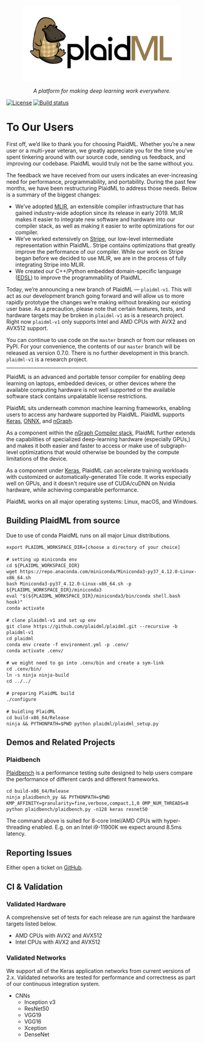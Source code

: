 <div align=center><a href="https://www.intel.ai/plaidml"><img
src="docs/assets/images/plaid-final.png" height="200"></a><br>

*A platform for making deep learning work everywhere.*

</div>

[![License]](https://github.com/plaidml/plaidml/blob/master/LICENSE)
[![Build status](https://badge.buildkite.com/87cb87799399a2e27c6f99b1839a66e9101b6f132b46d36089.svg)](https://buildkite.com/intel/tpp-plaidml)

# To Our Users

First off, we’d like to thank you for choosing PlaidML. Whether you’re a new
user or a multi-year veteran, we greatly appreciate you for the time you’ve
spent tinkering around with our source code, sending us feedback, and improving
our codebase. PlaidML would truly not be the same without you.

The feedback we have received from our users indicates an ever-increasing need
for performance, programmability, and portability.  During the past few months,
we have been restructuring PlaidML to address those needs. Below is a summary of
the biggest changes: 
* We’ve adopted [MLIR], an extensible compiler infrastructure that has gained
  industry-wide adoption since its release in early 2019. MLIR makes it easier
  to integrate new software and hardware into our compiler stack, as well as
  making it easier to write optimizations for our compiler.
* We’ve worked extensively on [Stripe], our low-level intermediate
  representation within PlaidML. Stripe contains optimizations that greatly
  improve the performance of our compiler. While our work on Stripe began before
  we decided to use MLIR, we are in the process of fully integrating Stripe into
  MLIR.
* We created our C++/Python embedded domain-specific language ([EDSL])
  to improve the programmability of PlaidML.

Today, we’re announcing a new branch of PlaidML — `plaidml-v1`. This will act as
our development branch going forward and will allow us to more rapidly prototype
the changes we’re making without breaking our existing user base. As a
precaution, please note that certain features, tests, and hardware targets may
be broken in `plaidml-v1` as is a research project. Right now `plaidml-v1`
only supports Intel and AMD CPUs with AVX2 and AVX512 support.

You can continue to use code on the `master` branch or from our releases on
PyPI. For your convenience, the contents of our `master` branch will be released
as version 0.7.0. There is no further development in this branch. `plaidml-v1` is 
a research project.

-----

PlaidML is an advanced and portable tensor compiler for enabling deep learning
on laptops, embedded devices, or other devices where the available computing
hardware is not well supported or the available software stack contains
unpalatable license restrictions.

PlaidML sits underneath common machine learning frameworks, enabling users to
access any hardware supported by PlaidML. PlaidML supports [Keras], [ONNX], and
[nGraph].

As a component within the [nGraph Compiler stack], PlaidML further extends the
capabilities of specialized deep-learning hardware (especially GPUs,) and makes
it both easier and faster to access or make use of subgraph-level optimizations
that would otherwise be bounded by the compute limitations of the device.

As a component under [Keras], PlaidML can accelerate training workloads with
customized or automatically-generated Tile code. It works especially well on
GPUs, and it doesn't require use of CUDA/cuDNN on Nvidia hardware, while
achieving comparable performance.

PlaidML works on all major operating systems: Linux, macOS, and Windows.


## Building PlaidML from source 

Due to use of conda PlaidML runs on all major Linux distributions.

```
export PLAIDML_WORKSPACE_DIR=[choose a directory of your choice]

# setting up miniconda env
cd ${PLAIDML_WORKSPACE_DIR}
wget https://repo.anaconda.com/miniconda/Miniconda3-py37_4.12.0-Linux-x86_64.sh
bash Miniconda3-py37_4.12.0-Linux-x86_64.sh -p ${PLAIDML_WORKSPACE_DIR}/miniconda3
eval "$(${PLAIDML_WORKSPACE_DIR}/miniconda3/bin/conda shell.bash hook)"
conda activate

# clone plaidml-v1 and set up env
git clone https://github.com/plaidml/plaidml.git --recursive -b plaidml-v1
cd plaidml
conda env create -f environment.yml -p .cenv/
conda activate .cenv/

# we might need to go into .cenv/bin and create a sym-link 
cd .cenv/bin/
ln -s ninja ninja-build
cd ../../

# preparing PlaidML build
./configure

# buidling PlaidML
cd build-x86_64/Release
ninja && PYTHONPATH=$PWD python plaidml/plaidml_setup.py
```

## Demos and Related Projects

### Plaidbench

[Plaidbench] is a performance testing suite designed to help users compare the
performance of different cards and different frameworks.

```
cd build-x86_64/Release
ninja plaidbench_py && PYTHONPATH=$PWD KMP_AFFINITY=granularity=fine,verbose,compact,1,0 OMP_NUM_THREADS=8 python plaidbench/plaidbench.py -n128 keras resnet50
```

The command above is suited for 8-core Intel/AMD CPUs with hyper-threading enabled. E.g. on an Intel i9-11900K we expect around 8.5ms latency. 


## Reporting Issues

Either open a ticket on [GitHub].

## CI & Validation

### Validated Hardware

A comprehensive set of tests for each release are run against the hardware
targets listed below.

* AMD CPUs with AVX2 and AVX512
* Intel CPUs with AVX2 and AVX512

### Validated Networks

We support all of the Keras application networks from
current versions of 2.x. Validated networks are tested for performance and
correctness as part of our continuous integration system.

* CNNs
  * Inception v3
  * ResNet50
  * VGG19
  * VGG16
  * Xception
  * DenseNet

[LIBXSMM]: https://github.com/libxsmm/libxsmm/ 
[nGraph Compiler stack]: https://ngraph.nervanasys.com/docs/latest/
[Keras]: https://keras.io/
[GitHub]: https://github.com/plaidml/plaidml/issues
[ONNX]: https://github.com/onnx
[nGraph]: https://github.com/NervanaSystems/ngraph
[License]: https://img.shields.io/badge/License-Apache%202.0-blue.svg
[Build status]: https://badge.buildkite.com/5c9add6b89a14fd498e69a5035062368480e688c4c74cbfab3.svg?branch=master
[Plaidbench]: https://github.com/plaidml/plaidml/tree/master/plaidbench
[EDSL]: https://plaidml.github.io/plaidml/docs/edsl
[MLIR]: https://mlir.llvm.org/
[Stripe]: https://arxiv.org/abs/1903.06498
